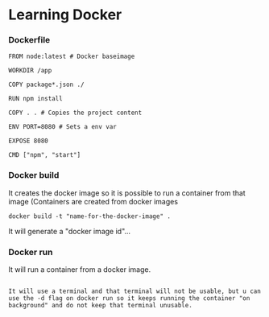 # Learning Docker

### Dockerfile
```
FROM node:latest # Docker baseimage

WORKDIR /app

COPY package*.json ./

RUN npm install

COPY . . # Copies the project content

ENV PORT=8080 # Sets a env var

EXPOSE 8080

CMD ["npm", "start"]
```

### Docker build
It creates the docker image so it is possible to run a container from that image (Containers are created from docker images

```docker build -t "name-for-the-docker-image" .```

It will generate a "docker image id"...

### Docker run
It will run a container from a docker image.

```docker run -p port-to-run-on-ur-machine:process-port-from-docker "docker image name/docker image id"

It will use a terminal and that terminal will not be usable, but u can use the -d flag on docker run so it keeps running the container "on background" and do not keep that terminal unusable.
